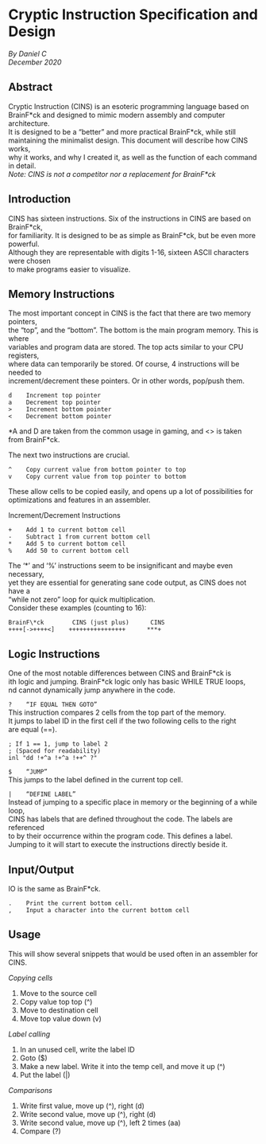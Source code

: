 # Cryptic Instruction Specification and Design
*By Daniel C*  
*December 2020*

## Abstract
Cryptic Instruction (CINS) is an esoteric programming language based on  
BrainF\*ck and designed to mimic modern assembly and computer architecture.  
It is designed to be a “better” and more practical BrainF\*ck, while still  
maintaining the minimalist design. This document will describe how CINS works,  
why it works, and why I created it, as well as the function of each command in detail.  
*Note: CINS is not a competitor nor a replacement for BrainF\*ck*

## Introduction
CINS has sixteen instructions. Six of the instructions in CINS are based on BrainF\*ck,  
for familiarity. It is designed to be as simple as BrainF\*ck, but be even more powerful.  
Although they are representable with digits 1-16, sixteen ASCII characters were chosen  
to make programs easier to visualize.

## Memory Instructions
The most important concept in CINS is the fact that there are two memory pointers,  
the “top”, and the “bottom”. The bottom is the main program memory. This is where  
variables and program data are stored. The top acts similar to your CPU registers,  
where data can temporarily be stored. Of course, 4 instructions will be needed to  
increment/decrement these pointers. Or in other words, pop/push them.  

```
d    Increment top pointer
a    Decrement top pointer
>    Increment bottom pointer
<    Decrement bottom pointer
```
*A and D are taken from the common usage in gaming, and <> is taken from BrainF\*ck.  

The next two instructions are crucial.  
```
^    Copy current value from bottom pointer to top
v    Copy current value from top pointer to bottom
```

These allow cells to be copied easily, and opens up a lot of possibilities for  
optimizations and features in an assembler.  

Increment/Decrement Instructions
```
+    Add 1 to current bottom cell
-    Subtract 1 from current bottom cell
*    Add 5 to current bottom cell
%    Add 50 to current bottom cell
```

The ‘\*’ and ‘%’ instructions seem to be insignificant and maybe even necessary,  
yet they are essential for generating sane code output, as CINS does not have a  
“while not zero” loop for quick multiplication.  
Consider these examples (counting to 16):

```
BrainF\*ck        CINS (just plus)      CINS
++++[->++++<]    ++++++++++++++++      ***+
```

## Logic Instructions
One of the most notable differences between CINS and BrainF\*ck is  
ith logic and jumping. BrainF\*ck logic only has basic WHILE TRUE loops,  
nd cannot dynamically jump anywhere in the code.  

`?    “IF EQUAL THEN GOTO”`  
This instruction compares 2 cells from the top part of the memory.  
It jumps to label ID in the first cell if the two following cells to the right  
are equal (==).
```
; If 1 == 1, jump to label 2
; (Spaced for readability)
inl "dd !+^a !+^a !++^ ?"
```

`$    “JUMP”`  
This jumps to the label defined in the current top cell.  

`|    “DEFINE LABEL”`  
Instead of jumping to a specific place in memory or the beginning of a while loop,  
CINS has labels that are defined throughout the code. The labels are referenced  
to by their occurrence within the program code. This defines a label.  
Jumping to it will start to execute the instructions directly beside it.  

## Input/Output
IO is the same as BrainF\*ck.
```
.    Print the current bottom cell.
,    Input a character into the current bottom cell
```

## Usage
This will show several snippets that would be used often in an assembler for CINS.

*Copying cells*  
1. Move to the source cell
2. Copy value top top (^)
3. Move to destination cell
4. Move top value down (v)

*Label calling*  
1. In an unused cell, write the label ID
2. Goto ($)
3. Make a new label. Write it into the temp cell, and move it up (^)
4. Put the label (|)

*Comparisons*  
1. Write first value, move up (^), right (d)
2. Write second value, move up (^), right (d)
3. Write second value, move up (^), left 2 times (aa)
4. Compare (?)
